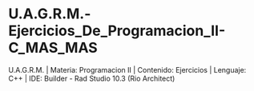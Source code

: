 # U.A.G.R.M.-Ejercicios_De_Programacion_II-C_MAS_MAS
U.A.G.R.M. | Materia: Programacion II | Contenido: Ejercicios | Lenguaje: C++ | IDE: Builder - Rad Studio 10.3 (Rio  Architect)
